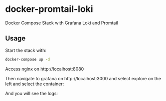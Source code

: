 # docker-promtail-loki
Docker Compose Stack with Grafana Loki and Promtail

## Usage

Start the stack with:

```bash
docker-compose up -d
```

Access nginx on http://localhost:8080


Then navigate to grafana on http://localhost:3000 and select explore on the left and select the container:


And you will see the logs:


